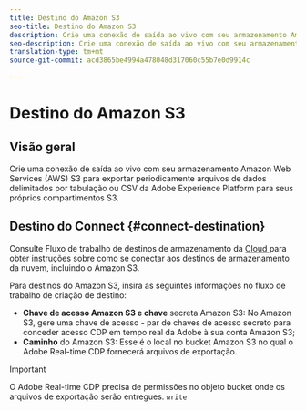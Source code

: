 ```yaml
---
title: Destino do Amazon S3
seo-title: Destino do Amazon S3
description: Crie uma conexão de saída ao vivo com seu armazenamento Amazon Web Services (AWS) S3 para exportar periodicamente arquivos de dados delimitados por tabulação ou CSV da Adobe Experience Platform para seus próprios compartimentos S3.
seo-description: Crie uma conexão de saída ao vivo com seu armazenamento Amazon Web Services (AWS) S3 para exportar periodicamente arquivos de dados delimitados por tabulação ou CSV da Adobe Experience Platform para seus próprios compartimentos S3.
translation-type: tm+mt
source-git-commit: acd3865be4994a478048d317060c55b7e0d9914c

---
```



# Destino do Amazon S3

## Visão geral

Crie uma conexão de saída ao vivo com seu armazenamento Amazon Web Services (AWS) S3 para exportar periodicamente arquivos de dados delimitados por tabulação ou CSV da Adobe Experience Platform para seus próprios compartimentos S3.

## Destino do Connect {#connect-destination}

Consulte Fluxo de trabalho de destinos de armazenamento da [Cloud ](/help/rtcdp/destinations/cloud-storage-destinations-workflow.md)para obter instruções sobre como se conectar aos destinos de armazenamento da nuvem, incluindo o Amazon S3.

Para destinos do Amazon S3, insira as seguintes informações no fluxo de trabalho de criação de destino:

* **Chave de acesso Amazon S3 e chave** secreta Amazon S3: No Amazon S3, gere uma chave de acesso - par de chaves de acesso secreto para conceder acesso CDP em tempo real da Adobe à sua conta Amazon S3;
* **Caminho** do Amazon S3: Esse é o local no bucket Amazon S3 no qual o Adobe Real-time CDP fornecerá arquivos de exportação.


>[!IMPORTANT]
>
>O Adobe Real-time CDP precisa de permissões no objeto bucket onde os arquivos de exportação serão entregues. `write`
